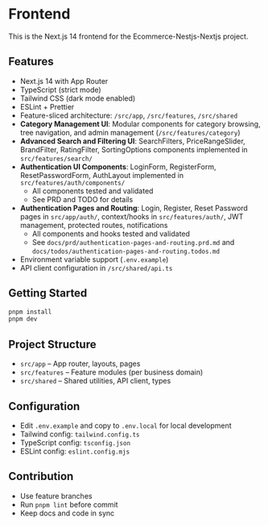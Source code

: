 # Frontend

This is the Next.js 14 frontend for the Ecommerce-Nestjs-Nextjs project.

## Features
- Next.js 14 with App Router
- TypeScript (strict mode)
- Tailwind CSS (dark mode enabled)
- ESLint + Prettier
- Feature-sliced architecture: `/src/app`, `/src/features`, `/src/shared`
- **Category Management UI**: Modular components for category browsing, tree navigation, and admin management (`/src/features/category`)
- **Advanced Search and Filtering UI**: SearchFilters, PriceRangeSlider, BrandFilter, RatingFilter, SortingOptions components implemented in `src/features/search/`
- **Authentication UI Components**: LoginForm, RegisterForm, ResetPasswordForm, AuthLayout implemented in `src/features/auth/components/`
  - All components tested and validated
  - See PRD and TODO for details
- **Authentication Pages and Routing**: Login, Register, Reset Password pages in `src/app/auth/`, context/hooks in `src/features/auth/`, JWT management, protected routes, notifications
  - All components and hooks tested and validated
  - See `docs/prd/authentication-pages-and-routing.prd.md` and `docs/todos/authentication-pages-and-routing.todos.md`
- Environment variable support (`.env.example`)
- API client configuration in `/src/shared/api.ts`

## Getting Started

```sh
pnpm install
pnpm dev
```

## Project Structure

- `src/app` – App router, layouts, pages
- `src/features` – Feature modules (per business domain)
- `src/shared` – Shared utilities, API client, types

## Configuration
- Edit `.env.example` and copy to `.env.local` for local development
- Tailwind config: `tailwind.config.ts`
- TypeScript config: `tsconfig.json`
- ESLint config: `eslint.config.mjs`

## Contribution
- Use feature branches
- Run `pnpm lint` before commit
- Keep docs and code in sync
